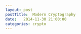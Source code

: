 ```yaml
---
layout: post
postTitle:  Modern Cryptography
date:   2014-11-30 21:00:00
categories: crypto 
---
```


